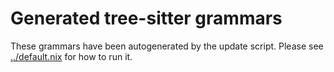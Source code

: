 # Generated tree-sitter grammars

These grammars have been autogenerated by the update script.
Please see [../default.nix]() for how to run it.
